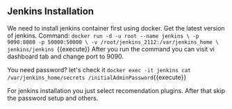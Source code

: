 ## Jenkins Installation
We need to install jenkins container first using docker. Get the latest version of jenkins.
Command:
`docker run -d -u root --name jenkins \
    -p 9090:8080 -p 50000:50000 \
    -v /root/jenkins_2112:/var/jenkins_home \
    jenkins/jenkins
`{{execute}}
After you run the command you can visit vi dashboard tab and change port to 9090.

You need password? let's check it `docker exec -it jenkins cat /var/jenkins_home/secrets
/initialAdminPassword`{{execute}}

For jenkins installation you just select recomendation plugins. After that skip the password setup and others.